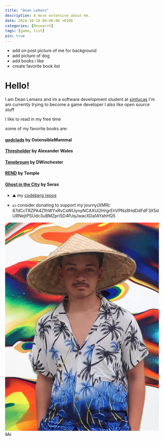```yaml
---
title: "Dean Lemans"
description: A more extensive about me.
date: 2024-10-10 00:00:00 +0100
categories: [Research]
tags: [game, list]
pin: true
---
```


- add on post picture of me for background
- add picture of dog
- add books i like
- create favorite book list

# Hello!
I am Dean Lemans and im a software development student at [sintlucas](https://www.sintlucas.nl/)
I'm am currently trying to become a game developer
I also like open source stuff

I like to read in my free time

some of my favorite books are:
#### [godclads](https://www.royalroad.com/fiction/59663/godclads) by OstensibleMammal
#### [Thresholder](https://www.royalroad.com/fiction/60396/thresholder) by Alexander Wales
#### [Tenebroum](https://www.royalroad.com/fiction/32615/rend) by DWinchester
#### [REND](https://www.royalroad.com/fiction/32615/rend) by Temple
#### [Ghost in the City](https://www.royalroad.com/fiction/62125/ghost-in-the-city-cyberpunk-gamer-si) by Seras

- ⛰️ my [codeberg repos](https://codeberg.org/deanlemans)



- 💵 consider donating to support my journy(XMR): 87dCcTRZPA4ZfhWYxRvCsWUynyNCAXUi2HrgrEhVPNz8HdDdFdF3X5dURNejtPSUdc3uBMZpri5D4PJqJwacXDa1AYahHQ5

![me](/assets/img/personal/avatar-2.jpg)
_Me_